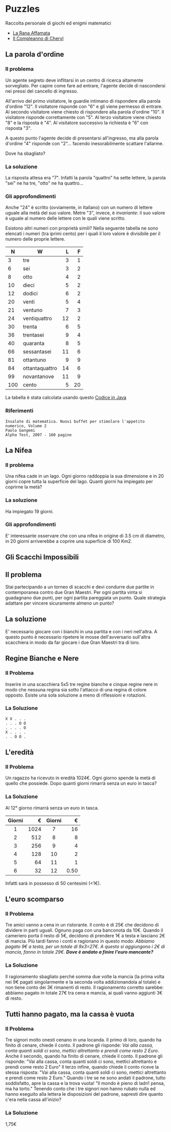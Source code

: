 # Puzzles
Raccolta personale di giochi ed enigmi matematici

* [La Rana Affamata](Hungry-Frog.md)
* [Il Compleanno di Cheryl](Cheryl-Birthday.md)

## La parola d'ordine

### Il problema
Un agente segreto deve inflitarsi in un centro di ricerca altamente sorvegliato. Per capire come fare ad entrare, l'agente decide di nascondersi nei pressi del cancello di ingresso. 

All'arrivo del primo visitatore, le guardie intimano di rispondere alla parola d'ordine "12". Il visitatore risponde con "6" e gli viene permesso di entrare. Al secondo visitatore viene chiesto di rispondere alla parola d'ordine "10". Il visitatore risponde correttamente con "5". Al terzo visitatore viene chiesto "8" e la risposta è "4". Al visitatore successivo la richiesta è "6" con risposta "3".

A questo punto l'agente decide di presentarsi all'ingresso, ma alla parola d'ordine "4" risponde con "2"... facendo inesorabilmente scattare l'allarme.

Dove ha sbagliato?

### La soluzione
La risposta attesa era "7". 
Infatti la parola "quattro" ha sette lettere, la parola "sei" ne ha tre, "otto" ne ha quattro...

### Gli approfondimenti
Anche "24" è scritto (ovviamente, in Italiano) con un numero di lettere uguale alla metà del suo valore.
Metre "3", invece, è *invariante*: il suo valore è uguale al numero delle lettere con le quali viene scritto.

Esistono altri numeri con proprietà simili?
Nella seguente tabella ne sono elencati i numeri (tra iprimi cento) per i quali il loro valore è divisibile per il 
numero delle proprie lettere.

|   N |         W        |  L  |  F |
|-----|------------------|----:|---:|
|   3 | tre              |   3 |  1 |
|   6 | sei              |   3 |  2 |
|   8 | otto             |   4 |  2 |
|  10 | dieci            |   5 |  2 |
|  12 | dodici           |   6 |  2 |
|  20 | venti            |   5 |  4 |
|  21 | ventuno          |   7 |  3 |
|  24 | ventiquattro     |  12 |  2 |
|  30 | trenta           |   6 |  5 |
|  36 | trentasei        |   9 |  4 |
|  40 | quaranta         |   8 |  5 |
|  66 | sessantasei      |  11 |  6 |
|  81 | ottantuno        |   9 |  9 |
|  84 | ottantaquattro   |  14 |  6 |
|  99 | novantanove      |  11 |  9 |
| 100 | cento            |   5 | 20 |


La tabella è stata calcolata usando questo [Codice in Java](https://github.com/mad4j/puzzles/blob/master/src/dolmisani/puzzles/numbers/NumberToWord.java)

### Riferimenti
````
Insalate di matematica. Nuovi buffet per stimolare l'appetito numerico, Volume 2
Paolo Gangemi
Alpha Test, 2007 - 160 pagine
````

## La Nifea

### Il problema
Una nifea cade in un lago. Ogni giorno raddoppia la sua dimensione e in 20 giorni copre tutta la superficie del lago.
Quanti giorni ha impiegato per coprirne la metà?

### La soluzione
Ha impiegato 19 giorni.

### Gli approfondimenti
E' interessante osservare che con una nifea in origine di 3.5 cm di diametro, in 20 giorni arriverebbe a coprire una superficie di 100 Km2.


## Gli Scacchi Impossibili
## Il problema
Stai partecipando a un torneo di scacchi e devi condurre due partite in contemporanea contro due Gran Maestri.
Per ogni partita vinta si guadagnano due punti, per ogni partita pareggiata un punto.
Quale strategia adattare per vincere sicuramente almeno un punto?

## La soluzione
E' necessario giocare con i bianchi in una partita e con i neri nell'altra. A questo punto è necessario ripetere le mosse dell'avversario sull'altra scacchiera in modo da far giocare i due Gran Maestri tra di loro.


## Regine Bianche e Nere

### Il Problema
Inserire in una scacchiera 5x5 tre regine bianche e cinque regine nere in modo che nessuna regina sia sotto l'attacco di una regina di colore opposto.
Esiste una sola soluzione a meno di riflessioni e rotazioni.

### La Soluzione

```
X X . . .
. . . O O
. . . . O
X . . . .
. . O O .
```

## L'eredità

### Il Problema
Un ragazzo ha ricevuto in eredità 1024€.
Ogni giorno spende la metà di quello che possiede.
Dopo quanti giorni rimarrà senza un euro in tasca?

### La Soluzione
Al 12° giorno rimarrà senza un euro in tasca.

| Giorni | €    | Giorni | €    |
|:------:|-----:|:------:|-----:|
|  1     | 1024 |  7     |   16 |
|  2     |  512 |  8     |    8 |
|  3     |  256 |  9     |    4 |
|  4     |  128 | 10     |    2 |
|  5     |   64 | 11     |    1 |
|  6     |   32 | 12     | 0.50 |

Infatti sarà in possesso di 50 centesimi (<1€).

## L'euro scomparso

### Il Problema
Tre amici vanno a cena in un ristorante. Il conto è di 25€ che decidono di dividere in parti uguali. Ognuno paga con una banconota da 10€. Quando il cameriero porta il resto di 5€, decidono di prendere 1€ a testa e lasciano 2€ di mancia.
Più tardi fanno i conti e ragionano in questo modo:
*Abbiamo pagato 9€ a testa, per un totale di 9x3=27€. A questo si aggiungono i 2€ di mancia, fanno in totale 29€. __Dove è andato a finire l'euro mancante?__*

### La Soluzione
Il ragionamento sbagliato perché somma due volte la mancia (la prima volta nei 9€ pagati singolarmente e la seconda volta addizionandola al totale) e non tiene conto dei 3€ rimanenti di resto.
Il ragionamento corretto sarebbe: abbiamo pagato in totale 27€ tra cena e mancia, ai quali vanno aggiunti 3€ di resto.

## Tutti hanno pagato, ma la cassa è vuota

### Il Problema
Tre signori molto onesti cenano in una locanda. Il primo di loro, quando ha finito di cenare, chiede il conto. Il padrone gli risponde: *Vai alla cassa, conta quanti soldi ci sono, mettici altrettanto e prendi come resto 2 Euro.*
Anche il secondo, quando ha finito di cenare, chiede il conto. Il padrone gli risponde:
"Vai alla cassa, conta quanti soldi ci sono, mettici altrettanto e prendi come resto 2 Euro"
Il terzo infine, quando chiede il conto riceve la stessa risposta:
"Vai alla cassa, conta quanti soldi ci sono, mettici altrettanto e prendi come resto 2 Euro."
Quando i tre se ne sono andati il padrone, tutto soddisfatto, apre la cassa e la trova vuota!
"Il mondo è pieno di ladri! pensa, ma ha torto."
Tenendo conto che i tre signori non hanno rubato nulla ed hanno eseguito alla lettera le disposizioni del padrone, sapresti dire quanto c'era nella cassa all'inizio?

### La Soluzione
1,75€
